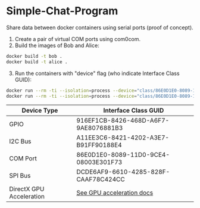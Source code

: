 # Simple-Chat-Program
Share data between docker containers using serial ports (proof of concept).

1) Create a pair of virtual COM ports using com0com.
2) Build the images of Bob and Alice:
```sh
docker build -t bob .
docker build -t alice .
```
3) Run the containers with "device" flag (who indicate Interface Class GUID):
```sh
docker run --rm -ti --isolation=process --device="class/86E0D1E0-8089-11D0-9CE4-08003E301F73" bob
docker run --rm -ti --isolation=process --device="class/86E0D1E0-8089-11D0-9CE4-08003E301F73" alice
```


| Device Type | Interface Class GUID |
| ------ | ------ |
| GPIO | 916EF1CB-8426-468D-A6F7-9AE8076881B3 |
| I2C Bus | A11EE3C6-8421-4202-A3E7-B91FF90188E4 |
| COM Port | 86E0D1E0-8089-11D0-9CE4-08003E301F73 |
| SPI Bus | DCDE6AF9-6610-4285-828F-CAAF78C424CC |
| DirectX GPU Acceleration | [See GPU acceleration docs][direckLink] |


[direckLink]: <https://docs.microsoft.com/virtualization/windowscontainers/deploy-containers/gpu-acceleration>
